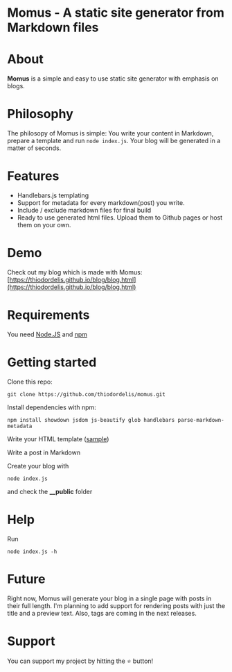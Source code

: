 # Momus - A static site generator from Markdown files

# About
**Momus** is a simple and easy to use static site generator with emphasis on blogs.

# Philosophy
The philosopy of Momus is simple: You write your content in Markdown, prepare a template and run ``node index.js``. Your blog will be generated in a matter of seconds. 

# Features
* Handlebars.js templating 
* Support for metadata for every markdown(post) you write. 
* Include / exclude markdown files for final build
* Ready to use generated html files. Upload them to Github pages or host them on your own. 

# Demo
Check out my blog which is made with Momus: [https://thiodordelis.github.io/blog/blog.html](https://thiodordelis.github.io/blog/blog.html)

# Requirements
You need [Node.JS](https://nodejs.org) and [npm](https://npmjs.com)

# Getting started
Clone this repo:

    git clone https://github.com/thiodordelis/momus.git

Install dependencies with npm: 

    npm install showdown jsdom js-beautify glob handlebars parse-markdown-metadata

Write your HTML template ([sample]())

Write a post in Markdown

Create your blog with 

    node index.js 

and check the **__public** folder

# Help
Run 

    node index.js -h

# Future
Right now, Momus will generate your blog in a single page with posts in their full length. I'm planning to add support for rendering posts with just the title and a preview text. Also, tags are coming in the next releases.

# Support
You can support my project by hitting the :star: button!